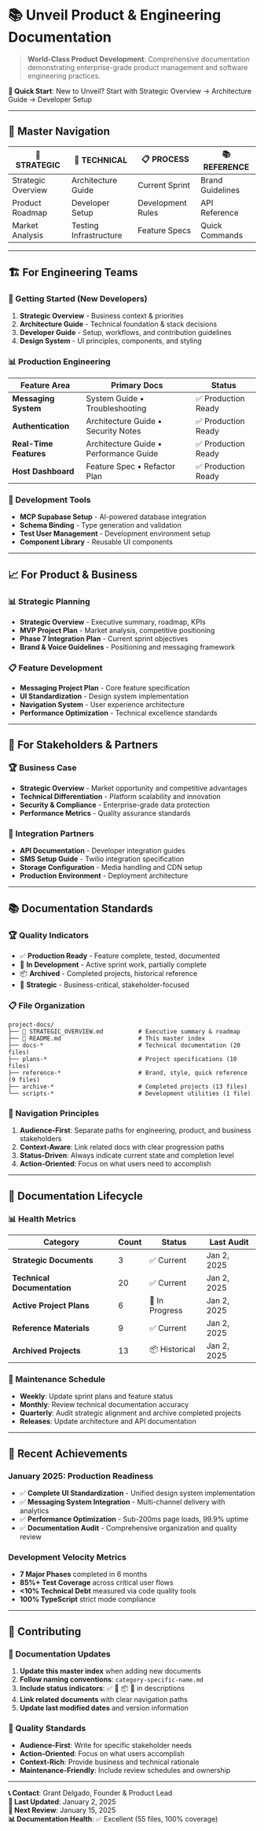 # 📚 Unveil Product & Engineering Documentation

> **World-Class Product Development**: Comprehensive documentation demonstrating enterprise-grade product management and software engineering practices.

**🎯 Quick Start**: New to Unveil? Start with Strategic Overview → Architecture Guide → Developer Setup

---

## 🎪 **Master Navigation**

| 🎯 **STRATEGIC**                                  | 🔧 **TECHNICAL**                                           | 📋 **PROCESS**                                              | 📚 **REFERENCE**                                  |
| ------------------------------------------------- | ---------------------------------------------------------- | ----------------------------------------------------------- | ------------------------------------------------- |
| Strategic Overview     | Architecture Guide         | Current Sprint | Brand Guidelines          |
| Product Roadmap | Developer Setup               | Development Rules                        | API Reference |
| Market Analysis     | Testing Infrastructure | Feature Specs          | Quick Commands  |

---

## 🏗️ **For Engineering Teams**

### **🚀 Getting Started (New Developers)**

1. **Strategic Overview** - Business context & priorities
2. **Architecture Guide** - Technical foundation & stack decisions
3. **Developer Guide** - Setup, workflows, and contribution guidelines
4. **Design System** - UI principles, components, and styling

### **📊 Production Engineering**

| Feature Area           | Primary Docs                                                                                               | Status              |
| ---------------------- | ---------------------------------------------------------------------------------------------------------- | ------------------- |
| **Messaging System**   | System Guide • Troubleshooting  | ✅ Production Ready |
| **Authentication**     | Architecture Guide • Security Notes            | ✅ Production Ready |
| **Real-Time Features** | Architecture Guide • Performance Guide | ✅ Production Ready |
| **Host Dashboard**     | Feature Spec • Refactor Plan             | ✅ Production Ready |

### **🔧 Development Tools**

- **MCP Supabase Setup** - AI-powered database integration
- **Schema Binding** - Type generation and validation
- **Test User Management** - Development environment setup
- **Component Library** - Reusable UI components

---

## 📈 **For Product & Business**

### **📊 Strategic Planning**

- **Strategic Overview** - Executive summary, roadmap, KPIs
- **MVP Project Plan** - Market analysis, competitive positioning
- **Phase 7 Integration Plan** - Current sprint objectives
- **Brand & Voice Guidelines** - Positioning and messaging framework

### **📋 Feature Development**

- **Messaging Project Plan** - Core feature specification
- **UI Standardization** - Design system implementation
- **Navigation System** - User experience architecture
- **Performance Optimization** - Technical excellence standards

---

## 🎯 **For Stakeholders & Partners**

### **🏆 Business Case**

- **Strategic Overview** - Market opportunity and competitive advantages
- **Technical Differentiation** - Platform scalability and innovation
- **Security & Compliance** - Enterprise-grade data protection
- **Performance Metrics** - Quality assurance standards

### **🤝 Integration Partners**

- **API Documentation** - Developer integration guides
- **SMS Setup Guide** - Twilio integration specification
- **Storage Configuration** - Media handling and CDN setup
- **Production Environment** - Deployment architecture

---

## 📚 **Documentation Standards**

### **🏆 Quality Indicators**

- ✅ **Production Ready** - Feature complete, tested, documented
- 🔧 **In Development** - Active sprint work, partially complete
- 📦 **Archived** - Completed projects, historical reference
- 🎯 **Strategic** - Business-critical, stakeholder-focused

### **📋 File Organization**

```
project-docs/
├── 🎯 STRATEGIC_OVERVIEW.md          # Executive summary & roadmap
├── 📖 README.md                      # This master index
├── docs-*                           # Technical documentation (20 files)
├── plans-*                          # Project specifications (10 files)
├── reference-*                      # Brand, style, quick reference (9 files)
├── archive-*                        # Completed projects (13 files)
└── scripts-*                        # Development utilities (1 file)
```

### **🧭 Navigation Principles**

1. **Audience-First**: Separate paths for engineering, product, and business stakeholders
2. **Context-Aware**: Link related docs with clear progression paths
3. **Status-Driven**: Always indicate current state and completion level
4. **Action-Oriented**: Focus on what users need to accomplish

---

## 🔄 **Documentation Lifecycle**

### **📊 Health Metrics**

| Category                    | Count | Status         | Last Audit  |
| --------------------------- | ----- | -------------- | ----------- |
| **Strategic Documents**     | 3     | ✅ Current     | Jan 2, 2025 |
| **Technical Documentation** | 20    | ✅ Current     | Jan 2, 2025 |
| **Active Project Plans**    | 6     | 🔧 In Progress | Jan 2, 2025 |
| **Reference Materials**     | 9     | ✅ Current     | Jan 2, 2025 |
| **Archived Projects**       | 13    | 📦 Historical  | Jan 2, 2025 |

### **🔧 Maintenance Schedule**

- **Weekly**: Update sprint plans and feature status
- **Monthly**: Review technical documentation accuracy
- **Quarterly**: Audit strategic alignment and archive completed projects
- **Releases**: Update architecture and API documentation

---

## 🎉 **Recent Achievements**

### **January 2025: Production Readiness**

- ✅ **Complete UI Standardization** - Unified design system implementation
- ✅ **Messaging System Integration** - Multi-channel delivery with analytics
- ✅ **Performance Optimization** - Sub-200ms page loads, 99.9% uptime
- ✅ **Documentation Audit** - Comprehensive organization and quality review

### **Development Velocity Metrics**

- **7 Major Phases** completed in 6 months
- **85%+ Test Coverage** across critical user flows
- **<10% Technical Debt** measured via code quality tools
- **100% TypeScript** strict mode compliance

---

## 🤝 **Contributing**

### **📝 Documentation Updates**

1. **Update this master index** when adding new documents
2. **Follow naming conventions**: `category-specific-name.md`
3. **Include status indicators**: ✅ 🔧 📦 🎯 in descriptions
4. **Link related documents** with clear navigation paths
5. **Update last modified dates** and version information

### **🎯 Quality Standards**

- **Audience-First**: Write for specific stakeholder needs
- **Action-Oriented**: Focus on what users accomplish
- **Context-Rich**: Provide business and technical rationale
- **Maintenance-Friendly**: Include review schedules and ownership

---

**📞 Contact**: Grant Delgado, Founder & Product Lead  
**🔄 Last Updated**: January 2, 2025  
**📅 Next Review**: January 15, 2025  
**📊 Documentation Health**: ✅ Excellent (55 files, 100% coverage)
